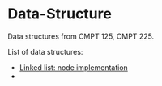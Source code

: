# Data-Structure
Data structures from CMPT 125, CMPT 225.

List of data structures:
- [Linked list: node implementation](linklist.md)
- 
